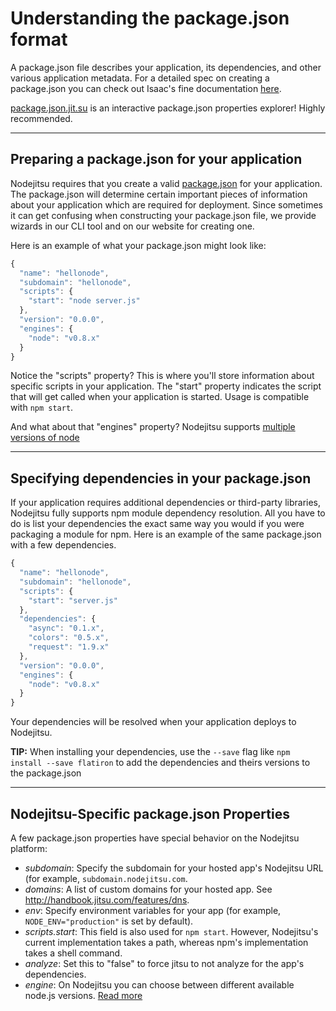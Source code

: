 # Understanding the package.json format

A package.json file describes your application, its dependencies, and other
various application metadata. For a detailed spec on creating a package.json you
can check out Isaac's fine documentation
[here](https://npmjs.org/doc/json.html). 

[package.json.jit.su](http://package.json.jit.su) is an interactive package.json
properties explorer! Highly recommended.

---

## Preparing a package.json for your application

Nodejitsu requires that you create a valid [package.json](#package_json) for
your application. The package.json will determine certain important pieces of
information about your application which are required for deployment. Since
sometimes it can get confusing when constructing your package.json file, we
provide wizards in our CLI tool and on our website for creating one. 

Here is an example of what your package.json might look like:

``` javascript
{
  "name": "hellonode",
  "subdomain": "hellonode",
  "scripts": {
    "start": "node server.js"
  },
  "version": "0.0.0",
  "engines": {
    "node": "v0.8.x"
  }
}
```

Notice the "scripts" property? This is where you'll store information about
specific scripts in your application. The "start" property indicates the script
that will get called when your application is started. Usage is compatible with
`npm start`.

And what about that "engines" property? Nodejitsu supports 
[multiple versions of node](/documentation/features#feature/multi-node)

---

## Specifying dependencies in your package.json

If your application requires additional dependencies or third-party libraries,
Nodejitsu fully supports npm module dependency resolution. All you have to do is
list your dependencies the exact same way you would if you were packaging a
module for npm. Here is an example of the same package.json with a few
dependencies.

<a name="package_json"></a>
``` javascript
{
  "name": "hellonode",
  "subdomain": "hellonode",
  "scripts": {
    "start": "server.js"
  },
  "dependencies": {
    "async": "0.1.x",
    "colors": "0.5.x",
    "request": "1.9.x"
  },
  "version": "0.0.0",
  "engines": {
    "node": "v0.8.x"
  }
}
```

Your dependencies will be resolved when your application deploys to Nodejitsu.

**TIP:** When installing your dependencies, use the `--save` flag like `npm
install --save flatiron` to add the dependencies and theirs versions to the
package.json

---

## Nodejitsu-Specific package.json Properties

A few package.json properties have special behavior on the Nodejitsu platform:

* *subdomain*: Specify the subdomain for your hosted app's Nodejitsu URL (for
  example, `subdomain.nodejitsu.com`.
* *domains*: A list of custom domains for your hosted app. See
  http://handbook.jitsu.com/features/dns.
* *env*: Specify environment variables for your app (for example,
  `NODE_ENV="production"` is set by default).
* *scripts.start*: This field is also used for `npm start`. However, Nodejitsu's
  current implementation takes a path, whereas npm's implementation takes a
  shell command.
* *analyze*: Set this to "false" to force jitsu to not analyze for the app's
  dependencies.
* *engine*: On Nodejitsu you can choose between different available node.js versions.
  [Read more](/documentation/features#feature/multi-node)

[meta:title]: <> (Get into package.json)
[meta:description]: <> (package.json.jit.su is an interactive package explorer, it will get you started quickly and is highly helpful)
